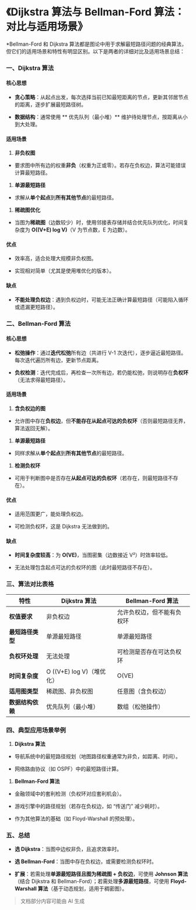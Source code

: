 # 《Dijkstra 算法与 Bellman-Ford 算法：对比与适用场景》

\*Bellman-Ford 和 Dijkstra 算法都是图论中用于求解最短路径问题的经典算法，但它们的适用场景和特性有明显区别。以下是两者的详细对比及适用场景总结：


### **一、Dijkstra 算法**

#### **核心思想**



*   **贪心策略**：从起点出发，每次选择当前已知最短距离的节点，更新其邻居节点的距离，逐步扩展最短路径树。


*   **数据结构**：通常使用 \*\* 优先队列（最小堆）\*\* 维护待处理节点，按距离从小到大处理。


#### **适用场景**



1.  **非负权图**

*   要求图中所有边的权重**非负**（权重为正或零）。若存在负权边，算法可能错误计算最短路径。


1.  **单源最短路径**

*   求解从**单个起点**到**所有其他节点**的最短路径。


1.  **稀疏图优化**

*   当图为**稀疏图**（边数较少）时，使用邻接表存储并结合优先队列优化，时间复杂度为 **O((V+E) log V)**（V 为节点数，E 为边数）。


#### **优点**



*   效率高，适合处理大规模非负权图。


*   实现相对简单（尤其是使用堆优化的版本）。


#### **缺点**



*   **不能处理负权边**：遇到负权边时，可能无法正确计算最短路径（可能陷入循环或遗漏更短路径）。


### **二、Bellman-Ford 算法**

#### **核心思想**



*   **松弛操作**：通过**迭代松弛**所有边（共进行 V-1 次迭代），逐步逼近最短路径。每次迭代遍历所有边，更新节点距离。


*   **负权检测**：迭代完成后，再检查一次所有边，若仍能松弛，则说明存在**负权环**（无法求得最短路径）。


#### **适用场景**



1.  **含负权边的图**

*   允许图中存在**负权边**，但**不能存在从起点可达的负权环**（否则最短路径无界，算法返回无解）。


1.  **单源最短路径**

*   同样求解从**单个起点**到**所有其他节点**的最短路径。


1.  **检测负权环**

*   可用于判断图中是否存在**从起点可达的负权环**（若存在，则最短路径不存在）。


#### **优点**



*   适用范围更广，能处理负权边。


*   可检测负权环，这是 Dijkstra 无法做到的。


#### **缺点**



*   **时间复杂度较高**：为 **O(VE)**，当图密集（边数接近 V²）时效率较低。


*   无法处理包含起点可达的负权环的图（此时最短路径不存在）。


### **三、算法对比表格**



| **特性**     | **Dijkstra 算法**           | **Bellman-Ford 算法** |
| ---------- | ------------------------- | ------------------- |
| **权值要求**   | 非负权边&#xA;                 | 允许负权边，但不能有负权环&#xA;  |
| **最短路径类型** | 单源最短路径&#xA;               | 单源最短路径&#xA;         |
| **负权环处理**  | 无法处理&#xA;                 | 可检测是否存在可达负权环&#xA;   |
| **时间复杂度**  | O ((V+E) log V)（堆优化）&#xA; | O(VE)&#xA;          |
| **适用图类型**  | 稀疏图、非负权图&#xA;             | 任意图（含负权边）&#xA;      |
| **数据结构依赖** | 优先队列（最小堆）&#xA;            | 数组（松弛操作）&#xA;       |

### **四、典型应用场景举例**



1.  **Dijkstra 算法**

*   导航系统中的最短路径规划（地图路径权重通常为非负，如距离、时间）。


*   网络路由协议（如 OSPF）中的最短路径计算。


1.  **Bellman-Ford 算法**

*   金融领域中的套利检测（负权环对应套利机会）。


*   游戏引擎中的路径规划（若存在负权边，如 “传送门” 减少耗时）。


*   作为其他算法的基础（如 Floyd-Warshall 的预处理）。


### **五、总结**



*   **选 Dijkstra**：当图中边权非负，且追求效率时。


*   **选 Bellman-Ford**：当图中存在负权边，或需要检测负权环时。


*   **扩展**：若需处理**单源最短路径且图为稀疏图 + 负权边**，可使用 **Johnson 算法**（结合 Dijkstra 和 Bellman-Ford）；若需处理**多源最短路径**，可使用 **Floyd-Warshall 算法**（基于动态规划，适用于稠密图）。


> 文档部分内容可能由 AI 生成
>